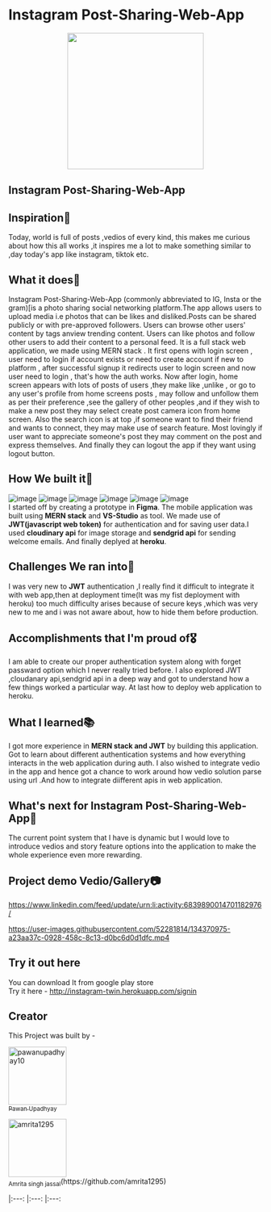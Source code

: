 #  Instagram Post-Sharing-Web-App
<p align="center">
<img src="https://media.distractify.com/brand-img/qR1RRaxtc/2160x1130/instagram2-1625774285074.jpg" width="270" height="270">
  </p>
<h2>Instagram Post-Sharing-Web-App</h2>

## Inspiration🌠
 Today, world is full of posts ,vedios of every kind, this makes me curious about how this all works ,it inspires me a lot to make something similar to ,day today's app like instagram, tiktok etc.

## What it does🚀
Instagram Post-Sharing-Web-App (commonly abbreviated to IG, Insta or the gram)[is a photo sharing social networking platform.The app allows users to upload media i.e photos that can be likes and disliked.Posts can be shared publicly or with pre-approved followers. Users can browse other users' content by tags anview trending content. Users can like photos and follow other users to add their content to a personal feed.
It is a full stack web application, we made using MERN stack . It first opens with login screen , user need to login if account exists or need to create account if new to platform , after successful signup it redirects user to login screen and now user need to login , that's how the auth works. 
Now after login, home screen appears with lots of posts of users ,they make like ,unlike , or go to any user's profile from home screens posts , may follow and unfollow them as per their preference ,see the gallery of other peoples ,and if they wish to make a new post they may select create post camera icon from home screen.
Also the search icon is at top ,if someone want to find their friend and wants to connect, they may make use of search feature.
Most lovingly if user want to appreciate someone's post they may comment on the post and express themselves.
And finally they can logout the app if they want using logout button.
  
## How We built it🔨
![image](https://img.shields.io/badge/Figma-F24E1E?style=for-the-badge&logo=figma&logoColor=white) ![image](https://img.shields.io/badge/mongodb-0175C2?style=for-the-badge&logo=mongodb&logoColor=white) ![image](https://img.shields.io/badge/React-02569B?style=for-the-badge&logo=React&logoColor=white) ![image](https://img.shields.io/badge/express.js-%23039BE5.svg?style=for-the-badge&logo=express.js) ![image](https://img.shields.io/badge/Node.js-%23121011.svg?style=for-the-badge&logo=Node.js&logoColor=white) ![image](https://img.shields.io/badge/github-%23121011.svg?style=for-the-badge&logo=github&logoColor=white) </br>
I started off by creating a prototype in **Figma**. The mobile application was built using **MERN stack** and **VS-Studio** as tool. We made use of **JWT(javascript web token)** for authentication and for saving user data.I used **cloudinary api** for image storage and **sendgrid api** for sending welcome emails. And finally deplyed at **heroku**.

## Challenges We ran into🔴
 I was very new to **JWT** authentication ,I really find it difficult to integrate it with web app,then at deployment time(It was my fist deployment with heroku) too much difficulty     arises because of secure keys ,which was very new to me and i was not aware about, how to hide them before production.

## Accomplishments that I'm proud of🎖
I am able to create our proper authentication system along with forget passward option which I never really tried before. I also explored JWT ,cloudanary api,sendgrid api in a deep way and got to understand how a few things worked a particular way. At last how to deploy web application to heroku.
## What I learned📚
I got more experience in **MERN stack and JWT** by building this application.  Got to learn about different authentication systems and how everything interacts in the web application during auth. I also wished to integrate vedio  in the app and hence got a chance to work around how vedio solution parse using url .And how to integrate diifferent apis in web application.

## What's next for Instagram Post-Sharing-Web-App🎉
The current point system that I have is dynamic but I would love to introduce vedios and story feature options into the application to make the whole experience even more rewarding.

## Project demo Vedio/Gallery📷
   https://www.linkedin.com/feed/update/urn:li:activity:6839890014701182976/

https://user-images.githubusercontent.com/52281814/134370975-a23aa37c-0928-458c-8c13-d0bc6d0d1dfc.mp4

## Try it out here
You can download It from google play store</br>
Try it here - http://instagram-twin.herokuapp.com/signin

## Creator
This Project was built by - 
[<p align="left"><img alt="pawanupadhyay10" src="https://user-images.githubusercontent.com/52281814/134037647-3a61a8ae-b69c-4fa6-aaf0-cfbc657af22a.jpg" width="115"><br><sub>Pawan Upadhyay</sub>](https://github.com/pawanupadhyay10) 
</p>
<p align="left"><img alt="amrita1295" width="115"><br><sub>Amrita singh jassal</sub>(https://github.com/amrita1295) 
</p>
|:---: |:---: |:---: 


